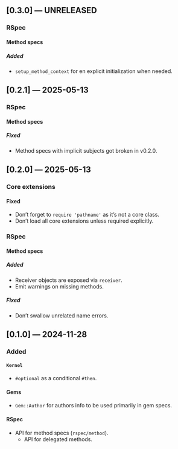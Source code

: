 ## [0.3.0] — UNRELEASED

### RSpec

#### Method specs

##### Added

- `setup_method_context` for en explicit initialization when needed.


## [0.2.1] — 2025-05-13

### RSpec

#### Method specs

##### Fixed

- Method specs with implicit subjects got broken in v0.2.0.


## [0.2.0] — 2025-05-13

### Core extensions

#### Fixed

- Don’t forget to `require 'pathname'` as it’s not a core class.
- Don’t load all core extensions unless required explicitly.

### RSpec

#### Method specs

##### Added

- Receiver objects are exposed via `receiver`.
- Emit warnings on missing methods.

##### Fixed

- Don’t swallow unrelated name errors.


## [0.1.0] — 2024-11-28

### Added

#### `Kernel`

- `#optional` as a conditional `#then`.

#### Gems

- `Gem::Author` for authors info to be used primarily in gem specs.

#### RSpec

- API for method specs (`rspec/method`).
	- API for delegated methods. 
